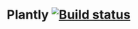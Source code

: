 # Plantly [![Build status](https://build.appcenter.ms/v0.1/apps/6f57099c-3a42-44b5-83fe-50ea6ba906b5/branches/master/badge)](https://appcenter.ms)
